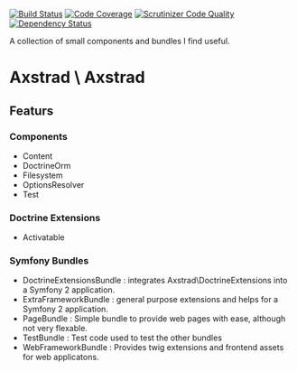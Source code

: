 [![Build Status](https://travis-ci.org/dankempster/axstrad.svg?branch=develop)](https://travis-ci.org/dankempster/axstrad)
[![Code Coverage](https://scrutinizer-ci.com/g/dankempster/axstrad/badges/coverage.png?b=develop)](https://scrutinizer-ci.com/g/dankempster/axstrad/?branch=develop)
[![Scrutinizer Code Quality](https://scrutinizer-ci.com/g/dankempster/axstrad/badges/quality-score.png?b=develop)](https://scrutinizer-ci.com/g/dankempster/axstrad/?branch=develop)
[![Dependency Status](https://www.versioneye.com/user/projects/54792bb360944d80cc000105/badge.svg?style=flat)](https://www.versioneye.com/user/projects/54792bb360944d80cc000105)


A collection of small components and bundles I find useful.

# Axstrad \ Axstrad

## Featurs

### Components

 - Content
 - DoctrineOrm
 - Filesystem
 - OptionsResolver
 - Test

### Doctrine Extensions

 - Activatable

### Symfony Bundles

 - DoctrineExtensionsBundle : integrates Axstrad\DoctrineExtensions into a Symfony 2 application.
 - ExtraFrameworkBundle : general purpose extensions and helps for a Symfony 2 application.
 - PageBundle : Simple bundle to provide web pages with ease, although not very flexable.
 - TestBundle : Test code used to test the other bundles
 - WebFrameworkBundle : Provides twig extensions and frontend assets for web applicatons.

